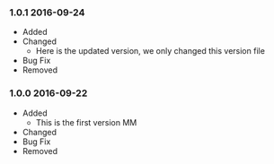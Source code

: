 ### 1.0.1 2016-09-24
- Added
- Changed
	* Here is the updated version, we only changed this version file
- Bug Fix
- Removed

### 1.0.0 2016-09-22
- Added
	* This is the first version MM 
- Changed
- Bug Fix
- Removed
